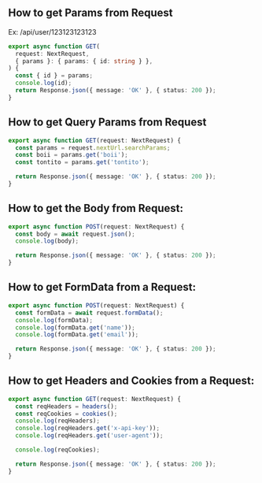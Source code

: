 ## How to get Params from Request

Ex: /api/user/123123123123

```ts
export async function GET(
  request: NextRequest,
  { params }: { params: { id: string } },
) {
  const { id } = params;
  console.log(id);
  return Response.json({ message: 'OK' }, { status: 200 });
}
```

## How to get Query Params from Request

```ts
export async function GET(request: NextRequest) {
  const params = request.nextUrl.searchParams;
  const boii = params.get('boii');
  const tontito = params.get('tontito');

  return Response.json({ message: 'OK' }, { status: 200 });
}
```

## How to get the Body from Request:

```ts
export async function POST(request: NextRequest) {
  const body = await request.json();
  console.log(body);

  return Response.json({ message: 'OK' }, { status: 200 });
}
```

## How to get FormData from a Request:

```ts
export async function POST(request: NextRequest) {
  const formData = await request.formData();
  console.log(formData);
  console.log(formData.get('name'));
  console.log(formData.get('email'));

  return Response.json({ message: 'OK' }, { status: 200 });
}
```

## How to get Headers and Cookies from a Request:

```ts
export async function GET(request: NextRequest) {
  const reqHeaders = headers();
  const reqCookies = cookies();
  console.log(reqHeaders);
  console.log(reqHeaders.get('x-api-key'));
  console.log(reqHeaders.get('user-agent'));

  console.log(reqCookies);

  return Response.json({ message: 'OK' }, { status: 200 });
}
```
